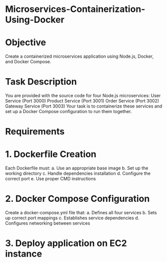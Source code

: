 # Microservices-Containerization-Using-Docker

# Objective
Create a containerized microservices application using Node.js, Docker, and Docker Compose.

# Task Description
You are provided with the source code for four Node.js microservices:
User Service (Port 3000)
Product Service (Port 3001)
Order Service (Port 3002)
Gateway Service (Port 3003)
Your task is to containerize these services and set up a Docker Compose configuration to run them together.

# Requirements
# 1. Dockerfile Creation
Each Dockerfile must:
  a. Use an appropriate base image
  b. Set up the working directory
  c. Handle dependencies installation
  d. Configure the correct port
  e. Use proper CMD instructions

# 2. Docker Compose Configuration 
Create a docker-compose.yml file that:
  a. Defines all four services 
  b. Sets up correct port mappings 
  c. Establishes service dependencies 
  d. Configures networking between services 

# 3. Deploy application on EC2 instance 



